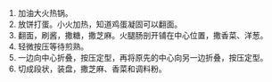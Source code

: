 

1. 加油大火热锅。
2. 放饼打蛋。小火加热，知道鸡蛋凝固可以翻面。
3. 翻面，刷酱，撒糖，撒芝麻。火腿肠剖开铺在中心位置，撒香菜、洋葱。
4. 轻微按压等待煎熟。
5. 一边向中心折叠，按压定型，再将原先的中心向另一边折叠，按压定型。
6. 切成段状，装盘，撒芝麻、香菜和调料粉。

